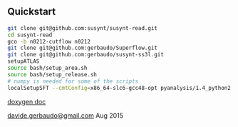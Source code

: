 

Quickstart
----------

```sh
git clone git@github.com:susynt/susynt-read.git
cd susynt-read
gco -b n0212-cutflow n0212
git clone git@github.com:gerbaudo/Superflow.git
git clone git@github.com:gerbaudo/susynt-ss3l.git
setupATLAS
source bash/setup_area.sh
source bash/setup_release.sh
# numpy is needed for some of the scripts
localSetupSFT --cmtConfig=x86_64-slc6-gcc48-opt pyanalysis/1.4_python2.7

```

[doxygen doc](http://gerbaudo.github.io/susynt-ss3l/doxygen-html/)

davide.gerbaudo@gmail.com
Aug 2015
